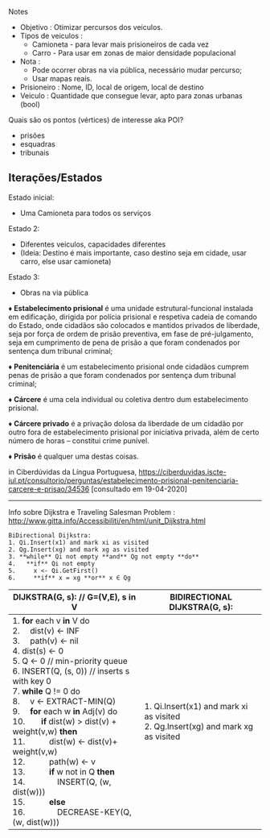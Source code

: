 Notes

- Objetivo : Otimizar percursos dos veiculos.
- Tipos de veiculos :
  - Camioneta - para levar mais prisioneiros de cada vez 
  - Carro - Para usar em zonas de maior densidade populacional
- Nota : 
  - Pode ocorrer obras na via pública, necessário mudar percurso;
  - Usar mapas reais.
- Prisioneiro : Nome, ID, local de origem, local de destino
- Veiculo : Quantidade que consegue levar, apto para zonas urbanas (bool)

Quais são os pontos (vértices) de interesse aka POI?
  - prisões
  - esquadras
  - tribunais

## Iterações/Estados

Estado inicial:
  - Uma Camioneta para todos os serviços

Estado 2:
  - Diferentes veiculos, capacidades diferentes
  - (Ideia: Destino é mais importante, caso destino seja em cidade, usar carro, else usar camioneta)

Estado 3:
  - Obras na via pública


♦ **Estabelecimento prisional** é uma unidade estrutural-funcional instalada em edificação, dirigida por polícia prisional e respetiva cadeia de comando do Estado, onde cidadãos são colocados e mantidos privados de liberdade, seja por força de ordem de prisão preventiva, em fase de pré-julgamento, seja em cumprimento de pena de prisão a que foram condenados por sentença dum tribunal criminal;

♦ **Penitenciária** é um estabelecimento prisional onde cidadãos cumprem penas de prisão a que foram condenados por sentença dum tribunal criminal;

♦ **Cárcere** é uma cela individual ou coletiva dentro dum estabelecimento prisional. 

♦ **Cárcere privado** é a privação dolosa da liberdade de um cidadão por outro fora de estabelecimento prisional por iniciativa privada, além de certo número de horas – constitui crime punível.

♦ **Prisão** é qualquer uma destas coisas.

in Ciberdúvidas da Língua Portuguesa, https://ciberduvidas.iscte-iul.pt/consultorio/perguntas/estabelecimento-prisional-penitenciaria-carcere-e-prisao/34536 [consultado em 19-04-2020]
___

Info sobre Dijkstra e Traveling Salesman Problem : http://www.gitta.info/Accessibiliti/en/html/unit_Dijkstra.html

```
BiDirectional Dijkstra:
1. Qi.Insert(x1) and mark xi as visited
2. Qg.Insert(xg) and mark xg as visited
3. **while** Qi not empty **and** Qg not empty **do**
4.   **if** Qi not empty
5.     x <- Qi.GetFirst()
6.     **if** x = xg **or** x ∈ Qg
```

| DIJKSTRA(G, s): // G=(V,E), s in V  | BIDIRECTIONAL DIJKSTRA(G, s): <br> |
|--------------|-----------------|
|     1. **for** each v **in** V do<br>    2. &emsp;dist(v) <- INF<br>    3. &emsp;path(v) <- nil<br>    4. dist(s) <- 0<br>    5. Q <- 0 // min-priority queue<br>    6. INSERT(Q, (s, 0)) // inserts s with key 0<br>    7. **while** Q != 0 do<br>    8. &emsp;v <- EXTRACT-MIN(Q) <br>    9. &emsp;**for** each w **in** Adj(v) do<br>    10.&emsp;&emsp;**if** dist(w) > dist(v) + weight(v,w) **then**<br>    11.&emsp;&emsp;&emsp;dist(w) <- dist(v)+ weight(v,w)<br>    12.&emsp;&emsp;&emsp;path(w) <- v<br>    13.&emsp;&emsp;&emsp;**if** w not in Q **then** <br>    14.&emsp;&emsp;&emsp;&emsp;INSERT(Q, (w, dist(w)))<br>    15.&emsp;&emsp;&emsp;**else**<br>    16.&emsp;&emsp;&emsp;&emsp;DECREASE-KEY(Q, (w, dist(w))) | 1. Qi.Insert(x1) and mark xi as visited<br> 2. Qg.Insert(xg) and mark xg as visited<br>